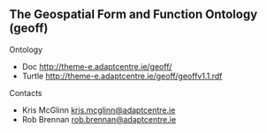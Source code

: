 ## The Geospatial Form and Function Ontology (geoff)

Ontology

* Doc      http://theme-e.adaptcentre.ie/geoff/
* Turtle   http://theme-e.adaptcentre.ie/geoff/geoffv1.1.rdf


Contacts

* Kris McGlinn <kris.mcglinn@adaptcentre.ie>
* Rob Brennan <rob.brennan@adaptcentre.ie>
